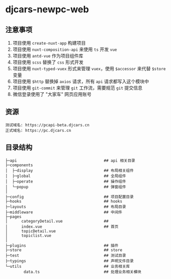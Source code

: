 # djcars-newpc-web
## 注意事项

1. 项目使用 `create-nuxt-app` 构建项目
2. 项目使用 `nuxt-composition-api` 来使用 `ts` 开发 `vue`
3. 项目使用 `antd-vue` 作为项目组件库
4. 项目使用 `scss` 替换了 `css` 形式开发
5. 项目使用 `nuxt-typed-vuex` 形式来管理 `vuex`，使用 `$accessor` 来代替 `$store` 变量
6. 项目使用 `$http` 替换掉 `axios` 请求，所有 `api` 请求都写入这个模块中
7. 项目使用 `git-commit` 来管理 `git` 工作流，需要规范 `git` 提交信息
8. 微信登录使用了 "大家车" 网页应用账号

## 资源

```
测试域名: https://pcapi-beta.djcars.cn
正式域名: https://pc.djcars.cn
```
## 目录结构

```
├─api                                      ## api 相关目录
├─components                                
│  ├─display                               ## 布局相关组件
│  ├─global                                ## 全局组件
│  ├─operate                               ## 操作组件
│  └─popup                                 ## 弹窗组件
│          
├─config                                   ## 项目配置目录
├─hooks                                    ## hooks
├─layouts                                  ## 布局目录
├─middleware                               ## 中间件
├─pages                                     
│      categoryDetail.vue                  ## 
│      index.vue                           ## 首页
│      topicDetail.vue                     
│      topiclist.vue
│      
├─plugins                                  ## 插件
├─store                                    ## store
├─test                                     ## 测试目录
├─typings                                  ## 声明文件目录
└─utils                                    ## 业务相关库
        data.ts                            ## 处理业务相关模块
```
